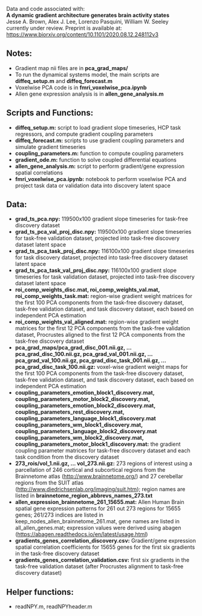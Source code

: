 Data and code associated with:  
**A dynamic gradient architecture generates brain activity states**  
Jesse A. Brown, Alex J. Lee, Lorenzo Pasquini, William W. Seeley  
currently under review. Preprint is available at: https://www.biorxiv.org/content/10.1101/2020.08.12.248112v3

## **Notes:**
- Gradient map nii files are in **pca_grad_maps/**
- To run the dynamical systems model, the main scripts are **diffeq_setup.m** and **diffeq_forecast.m**
- Voxelwise PCA code is in **fmri_voxelwise_pca.ipynb**
- Allen gene expression analysis is in **allen_gene_analysis.m**


## **Scripts and Functions:**
- **diffeq_setup.m:** script to load gradient slope timeseries, HCP task regressors, and compute gradient coupling parameters
- **diffeq_forecast.m:** scripts to use gradient coupling parameters and simulate gradient timeseries 
- **coupling_parameters.m:** function to compute coupling parameters
- **gradient_ode.m:** function to solve coupled differential equations
- **allen_gene_analysis.m:** script to perform gradient/gene expression spatial correlations
- **fmri_voxelwise_pca.ipynb:** notebook to perform voxelwise PCA and project task data or validation data into discovery latent space

## **Data:**
- **grad_ts_pca.npy:** 119500x100 gradient slope timeseries for task-free discovery dataset
- **grad_ts_pca_val_proj_disc.npy:** 119500x100 gradient slope timeseries for task-free validation dataset, projected into task-free discovery dataset latent space
- **grad_ts_pca_task_proj_disc.npy:** 116100x100 gradient slope timeseries for task discovery dataset, projected into task-free discovery dataset latent space
- **grad_ts_pca_task_val_proj_disc.npy:** 116100x100 gradient slope timeseries for task validation dataset, projected into task-free discovery dataset latent space
- **roi_comp_weights_disc.mat, roi_comp_weights_val.mat, roi_comp_weights_task.mat:** region-wise gradient weight matrices for the first 100 PCA components from the task-free discovery dataset, task-free validation dataset, and task discovery dataset, each based on independent PCA estimation
- **roi_comp_weights_val_aligned.mat:** region-wise gradient weight matrices for the first 12 PCA components from the task-free validation dataset, Procrustes aligned to the first 12 PCA components from the task-free discovery dataset
- **pca_grad_maps/pca_grad_disc_001.nii.gz, ... pca_grad_disc_100.nii.gz, pca_grad_val_001.nii.gz, ... pca_grad_val_100.nii.gz, pca_grad_disc_task_001.nii.gz, ... pca_grad_disc_task_100.nii.gz:** voxel-wise gradient weight maps for the first 100 PCA components from the task-free discovery dataset, task-free validation dataset, and task discovery dataset, each based on independent PCA estimation
- **coupling_parameters_emotion_block1_discovery.mat, coupling_parameters_motor_block2_discovery.mat, coupling_parameters_emotion_block2_discovery.mat, coupling_parameters_rest_discovery.mat, coupling_parameters_language_block1_discovery.mat coupling_parameters_wm_block1_discovery.mat, coupling_parameters_language_block2_discovery.mat coupling_parameters_wm_block2_discovery.mat, coupling_parameters_motor_block1_discovery.mat:** the gradient coupling parameter matrices for task-free discovery dataset and each task condition from the discovery dataset
- **273_rois/vol_1.nii.gz, ... vol_273.nii.gz:** 273 regions of interest using a parcellation of 246 cortical and subcortical regions from the Brainnetome atlas (http://www.brainnetome.org/) and 27 cerebellar regions from the SUIT atlas (http://www.diedrichsenlab.org/imaging/suit.htm); region names are listed in **brainnetome_region_abbrevs_names_273.txt**
- **allen_expression_brainnetome_261_15655.mat:** Allen Human Brain spatial gene expression patterns for 261 out 273 regions for 15655 genes; 261/273 indices are listed in keep_nodes_allen_brainnetome_261.mat, gene names are listed in all_allen_genes.mat; expression values were derived using abagen (https://abagen.readthedocs.io/en/latest/usage.html)
- **gradients_genes_correlation_discovery.csv:** Gradient/gene expression spatial correlation coefficients for 15655 genes for the first six gradients in the task-free discovery dataset
- **gradients_genes_correlation_validation.csv:** first six gradients in the task-free validation dataset (after Procrustes alignment to task-free discovery dataset)


## **Helper functions:**
- readNPY.m, readNPYheader.m
